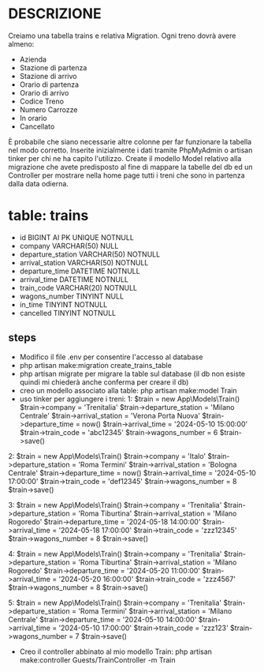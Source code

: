 # DESCRIZIONE
Creiamo una tabella trains e relativa Migration.
Ogni treno dovrà avere almeno:
- Azienda
- Stazione di partenza
- Stazione di arrivo
- Orario di partenza
- Orario di arrivo
- Codice Treno
- Numero Carrozze
- In orario
- Cancellato

È probabile che siano necessarie altre colonne per far funzionare la tabella nel modo corretto.
Inserite inizialmente i dati tramite PhpMyAdmin o artisan tinker per chi ne ha capito l'utilizzo.
Create il modello Model relativo alla migrazione che avete predisposto al fine di mappare la tabelle del db ed un Controller per mostrare nella home page tutti i treni che sono in partenza dalla data odierna.

# table: trains
- id BIGINT AI PK UNIQUE NOTNULL
- company VARCHAR(50) NULL
- departure_station VARCHAR(50) NOTNULL
- arrival_station VARCHAR(50) NOTNULL
- departure_time DATETIME NOTNULL
- arrival_time DATETIME NOTNULL
- train_code VARCHAR(20) NOTNULL
- wagons_number TINYINT NULL
- in_time TINYINT NOTNULL
- cancelled TINYINT NOTNULL

## steps
- Modifico il file .env per consentire l'accesso al database
- php artisan make:migration create_trains_table
- php artisan migrate per migrare la table sul database (il db non esiste quindi mi chiederà anche conferma per creare il db)
- creo un modello associato alla table: php artisan make:model Train
- uso tinker per aggiungere i treni:
1:
$train = new App\Models\Train()
$train->company = 'Trenitalia'
$train->departure_station = 'Milano Centrale' 
$train->arrival_station = 'Verona Porta Nuova' 
$train->departure_time = now()
$train->arrival_time = '2024-05-10 15:00:00' 
$train->train_code = 'abc12345' 
$train->wagons_number = 6
$train->save()

2:
$train = new App\Models\Train()
$train->company = 'Italo'
$train->departure_station = 'Roma Termini' 
$train->arrival_station = 'Bologna Centrale' 
$train->departure_time = now()
$train->arrival_time = '2024-05-10 17:00:00' 
$train->train_code = 'def12345' 
$train->wagons_number = 8
$train->save()

3:
$train = new App\Models\Train()
$train->company = 'Trenitalia'
$train->departure_station = 'Roma Tiburtina' 
$train->arrival_station = 'Milano Rogoredo' 
$train->departure_time = '2024-05-18 14:00:00'
$train->arrival_time = '2024-05-18 17:00:00' 
$train->train_code = 'zzz12345' 
$train->wagons_number = 8
$train->save()

4:
$train = new App\Models\Train()
$train->company = 'Trenitalia'
$train->departure_station = 'Roma Tiburtina' 
$train->arrival_station = 'Milano Rogoredo' 
$train->departure_time = '2024-05-20 11:00:00'
$train->arrival_time = '2024-05-20 16:00:00' 
$train->train_code = 'zzz4567' 
$train->wagons_number = 8
$train->save()

5:
$train = new App\Models\Train()
$train->company = 'Trenitalia'
$train->departure_station = 'Roma Termini' 
$train->arrival_station = 'Milano Centrale' 
$train->departure_time = '2024-05-10 14:00:00'
$train->arrival_time = '2024-05-10 17:00:00' 
$train->train_code = 'zzz123' 
$train->wagons_number = 7
$train->save()

- Creo il controller abbinato al mio modello Train: php artisan make:controller Guests/TrainController -m Train